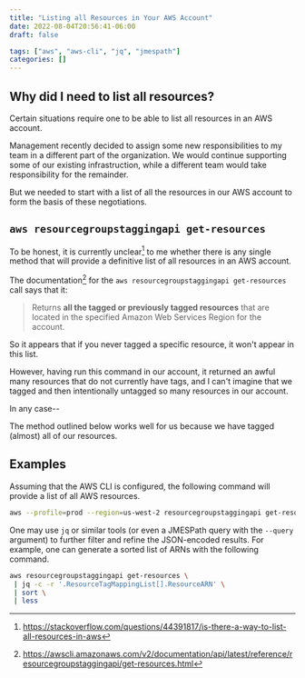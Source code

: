 ```yaml
---
title: "Listing all Resources in Your AWS Account"
date: 2022-08-04T20:56:41-06:00
draft: false

tags: ["aws", "aws-cli", "jq", "jmespath"]
categories: []
---
```


## Why did I need to list all resources?

Certain situations require one to be able to list all resources in an AWS
account.

Management recently decided to assign some new responsibilities to my team in a
different part of the organization.  We would continue supporting some of our
existing infrastruction, while a different team would take responsibility for
the remainder.

But we needed to start with a list of all the resources in our AWS account to
form the basis of these negotiations.

<!--more-->

## `aws resourcegroupstaggingapi get-resources`

To be honest, it is currently unclear[^1] to me whether there is any single
method that will provide a definitive list of all resources in an AWS account.

The documentation[^2] for the `aws resourcegroupstaggingapi get-resources` call
says that it:

> Returns **all the tagged or previously tagged resources** that are located in
> the specified Amazon Web Services Region for the account.

So it appears that if you never tagged a specific resource, it won't appear in
this list.

However, having run this command in our account, it returned an awful many
resources that do not currently have tags, and I can't imagine that we tagged
and then intentionally untagged so many resources in our account.

In any case--

The method outlined below works well for us because we have tagged (almost) all
of our resources.


## Examples

Assuming that the AWS CLI is configured, the following command will provide a
list of all AWS resources.

```bash
aws --profile=prod --region=us-west-2 resourcegroupstaggingapi get-resources
```

One may use `jq` or similar tools (or even a JMESPath query with the `--query`
argument) to further filter and refine the JSON-encoded results.  For example,
one can generate a sorted list of ARNs with the following command.

```bash
aws resourcegroupstaggingapi get-resources \
 | jq -c -r '.ResourceTagMappingList[].ResourceARN' \
 | sort \
 | less
```

[^1]: https://stackoverflow.com/questions/44391817/is-there-a-way-to-list-all-resources-in-aws
[^2]: https://awscli.amazonaws.com/v2/documentation/api/latest/reference/resourcegroupstaggingapi/get-resources.html
